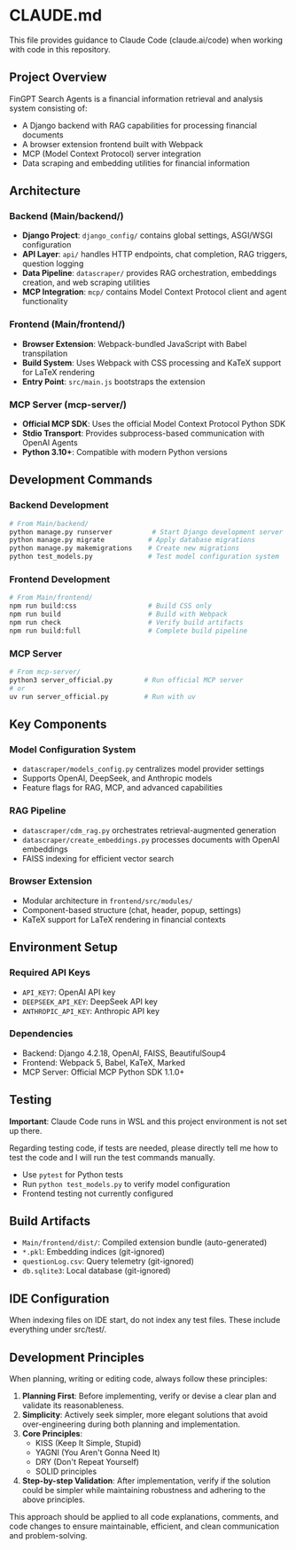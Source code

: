 # CLAUDE.md

This file provides guidance to Claude Code (claude.ai/code) when working with code in this repository.

## Project Overview

FinGPT Search Agents is a financial information retrieval and analysis system consisting of:
- A Django backend with RAG capabilities for processing financial documents
- A browser extension frontend built with Webpack
- MCP (Model Context Protocol) server integration
- Data scraping and embedding utilities for financial information

## Architecture

### Backend (Main/backend/)
- **Django Project**: `django_config/` contains global settings, ASGI/WSGI configuration
- **API Layer**: `api/` handles HTTP endpoints, chat completion, RAG triggers, question logging
- **Data Pipeline**: `datascraper/` provides RAG orchestration, embeddings creation, and web scraping utilities
- **MCP Integration**: `mcp/` contains Model Context Protocol client and agent functionality

### Frontend (Main/frontend/)
- **Browser Extension**: Webpack-bundled JavaScript with Babel transpilation
- **Build System**: Uses Webpack with CSS processing and KaTeX support for LaTeX rendering
- **Entry Point**: `src/main.js` bootstraps the extension

### MCP Server (mcp-server/)
- **Official MCP SDK**: Uses the official Model Context Protocol Python SDK
- **Stdio Transport**: Provides subprocess-based communication with OpenAI Agents
- **Python 3.10+**: Compatible with modern Python versions

## Development Commands

### Backend Development
```bash
# From Main/backend/
python manage.py runserver          # Start Django development server
python manage.py migrate           # Apply database migrations
python manage.py makemigrations    # Create new migrations
python test_models.py              # Test model configuration system
```

### Frontend Development
```bash
# From Main/frontend/
npm run build:css                  # Build CSS only
npm run build                      # Build with Webpack
npm run check                      # Verify build artifacts
npm run build:full                 # Complete build pipeline
```

### MCP Server
```bash
# From mcp-server/
python3 server_official.py        # Run official MCP server
# or
uv run server_official.py         # Run with uv
```

## Key Components

### Model Configuration System
- `datascraper/models_config.py` centralizes model provider settings
- Supports OpenAI, DeepSeek, and Anthropic models
- Feature flags for RAG, MCP, and advanced capabilities

### RAG Pipeline
- `datascraper/cdm_rag.py` orchestrates retrieval-augmented generation
- `datascraper/create_embeddings.py` processes documents with OpenAI embeddings
- FAISS indexing for efficient vector search

### Browser Extension
- Modular architecture in `frontend/src/modules/`
- Component-based structure (chat, header, popup, settings)
- KaTeX support for LaTeX rendering in financial contexts

## Environment Setup

### Required API Keys
- `API_KEY7`: OpenAI API key
- `DEEPSEEK_API_KEY`: DeepSeek API key  
- `ANTHROPIC_API_KEY`: Anthropic API key

### Dependencies
- Backend: Django 4.2.18, OpenAI, FAISS, BeautifulSoup4
- Frontend: Webpack 5, Babel, KaTeX, Marked
- MCP Server: Official MCP Python SDK 1.1.0+

## Testing

**Important**: Claude Code runs in WSL and this project environment is not set up there. 

Regarding testing code, if tests are needed, please directly tell me how to test the code and I will run the test commands manually.

- Use `pytest` for Python tests
- Run `python test_models.py` to verify model configuration
- Frontend testing not currently configured

## Build Artifacts
- `Main/frontend/dist/`: Compiled extension bundle (auto-generated)
- `*.pkl`: Embedding indices (git-ignored)
- `questionLog.csv`: Query telemetry (git-ignored)
- `db.sqlite3`: Local database (git-ignored)

## IDE Configuration

When indexing files on IDE start, do not index any test files.
These include everything under src/test/.

## Development Principles

When planning, writing or editing code, always follow these principles:

1. **Planning First**: Before implementing, verify or devise a clear plan and validate its reasonableness.
2. **Simplicity**: Actively seek simpler, more elegant solutions that avoid over-engineering during both planning and implementation.
3. **Core Principles**:
    - KISS (Keep It Simple, Stupid)
    - YAGNI (You Aren't Gonna Need It)
    - DRY (Don't Repeat Yourself)
    - SOLID principles
4. **Step-by-step Validation**: After implementation, verify if the solution could be simpler while maintaining robustness and adhering to the above principles.

This approach should be applied to all code explanations, comments, and code changes to ensure maintainable, efficient, and clean communication and problem-solving.